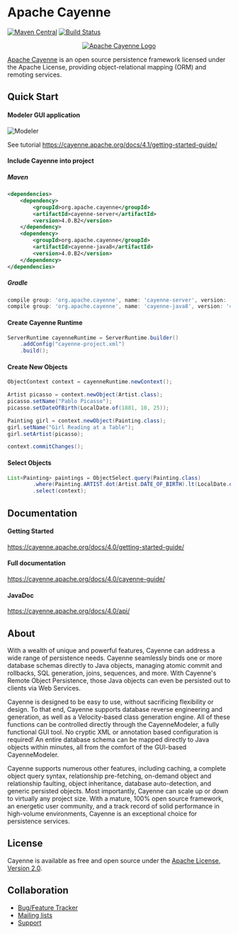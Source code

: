 <!--
	Licensed to the Apache Software Foundation (ASF) under one
	or more contributor license agreements.  See the NOTICE file
	distributed with this work for additional information
	regarding copyright ownership.  The ASF licenses this file
	to you under the Apache License, Version 2.0 (the
	"License"); you may not use this file except in compliance
	with the License.  You may obtain a copy of the License at
	
	http://www.apache.org/licenses/LICENSE-2.0
	
	Unless required by applicable law or agreed to in writing,
	software distributed under the License is distributed on an
	"AS IS" BASIS, WITHOUT WARRANTIES OR CONDITIONS OF ANY
	KIND, either express or implied.  See the License for the
	specific language governing permissions and limitations
	under the License.   
-->
Apache Cayenne
==============

[![Maven Central](https://maven-badges.herokuapp.com/maven-central/org.apache.cayenne/cayenne-server/badge.svg)](https://maven-badges.herokuapp.com/maven-central/org.apache.cayenne/cayenne-server/)
[![Build Status](https://travis-ci.org/apache/cayenne.svg)](https://travis-ci.org/apache/cayenne)
<!-- [![Build Status](https://builds.apache.org/job/cayenne-master/badge/icon)](https://builds.apache.org/view/All/job/cayenne-master/) -->

<p align="center">
    <a href="https://cayenne.apache.org"><img src="https://cayenne.apache.org/img/cayenne_illustr3-30e8b8fa06.png" alt="Apache Cayenne Logo"/></a>
</p>

[Apache Cayenne](https://cayenne.apache.org) is an open source persistence framework licensed under the Apache License, providing object-relational mapping (ORM) and remoting services. 

Quick Start
----------------

#### Modeler GUI application

![Modeler](https://cayenne.apache.org/docs/4.0/getting-started-guide/images/modeler-deleterule.png)

See tutorial https://cayenne.apache.org/docs/4.1/getting-started-guide/ 

#### Include Cayenne into project

##### Maven

```xml
<dependencies>
    <dependency>
        <groupId>org.apache.cayenne</groupId>
        <artifactId>cayenne-server</artifactId>
        <version>4.0.B2</version>
    </dependency>
    <dependency>
        <groupId>org.apache.cayenne</groupId>
        <artifactId>cayenne-java8</artifactId>
        <version>4.0.B2</version>
    </dependency>
</dependencies>
```

##### Gradle

```groovy
compile group: 'org.apache.cayenne', name: 'cayenne-server', version: '4.0.B2'
compile group: 'org.apache.cayenne', name: 'cayenne-java8', version: '4.0.B2'
```

#### Create Cayenne Runtime

```java
ServerRuntime cayenneRuntime = ServerRuntime.builder()
    .addConfig("cayenne-project.xml")
    .build();
```

#### Create New Objects

```java
ObjectContext context = cayenneRuntime.newContext();

Artist picasso = context.newObject(Artist.class);
picasso.setName("Pablo Picasso");
picasso.setDateOfBirth(LocalDate.of(1881, 10, 25));

Painting girl = context.newObject(Painting.class);
girl.setName("Girl Reading at a Table");
girl.setArtist(picasso);

context.commitChanges();
```

#### Select Objects

```java
List<Painting> paintings = ObjectSelect.query(Painting.class)
        .where(Painting.ARTIST.dot(Artist.DATE_OF_BIRTH).lt(LocalDate.of(1900, 1, 1)))
        .select(context);
```

Documentation
----------------

#### Getting Started

https://cayenne.apache.org/docs/4.0/getting-started-guide/

#### Full documentation

https://cayenne.apache.org/docs/4.0/cayenne-guide/

#### JavaDoc

https://cayenne.apache.org/docs/4.0/api/

About
-----

With a wealth of unique and powerful features, Cayenne can address a wide range of persistence needs. Cayenne seamlessly binds one or more database schemas directly to Java objects, managing atomic commit and rollbacks, SQL generation, joins, sequences, and more. With Cayenne's Remote Object Persistence, those Java objects can even be persisted out to clients via Web Services.

Cayenne is designed to be easy to use, without sacrificing flexibility or design. To that end, Cayenne supports database reverse engineering and generation, as well as a Velocity-based class generation engine. All of these functions can be controlled directly through the CayenneModeler, a fully functional GUI tool. No cryptic XML or annotation based configuration is required! An entire database schema can be mapped directly to Java objects within minutes, all from the comfort of the GUI-based CayenneModeler.

Cayenne supports numerous other features, including caching, a complete object query syntax, relationship pre-fetching, on-demand object and relationship faulting, object inheritance, database auto-detection, and generic persisted objects. Most importantly, Cayenne can scale up or down to virtually any project size. With a mature, 100% open source framework, an energetic user community, and a track record of solid performance in high-volume environments, Cayenne is an exceptional choice for persistence services.

License
---------
Cayenne is available as free and open source under the [Apache License, Version 2.0](https://www.apache.org/licenses/LICENSE-2.0).

Collaboration
--------------

* [Bug/Feature Tracker](https://issues.apache.org/jira/browse/CAY)
* [Mailing lists](https://cayenne.apache.org/mailing-lists.html)
* [Support](https://cayenne.apache.org/support.html)
